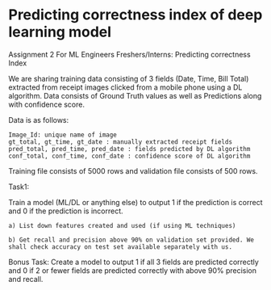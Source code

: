 # Predicting correctness index of deep learning model
Assignment 2 For ML Engineers Freshers/Interns: Predicting correctness Index

We are sharing training data consisting of 3 fields (Date, Time, Bill Total) extracted from receipt images clicked from a mobile phone using a DL algorithm. Data consists of Ground Truth values as well as Predictions along with confidence score. 

Data is as follows:

    Image_Id: unique name of image
    gt_total, gt_time, gt_date : manually extracted receipt fields
    pred_total, pred_time, pred_date : fields predicted by DL algorithm
    conf_total, conf_time, conf_date : confidence score of DL algorithm


Training file consists of 5000 rows and validation file consists of 500 rows.

Task1: 

Train a model (ML/DL or anything else) to output 1 if the prediction is correct and 0 if the prediction is incorrect.

    a) List down features created and used (if using ML techniques)

    b) Get recall and precision above 90% on validation set provided. We shall check accuracy on test set available separately with us. 

Bonus Task: Create a model to output 1 if all 3 fields are predicted correctly and 0 if 2 or fewer fields are predicted correctly with above 90% precision and recall.
